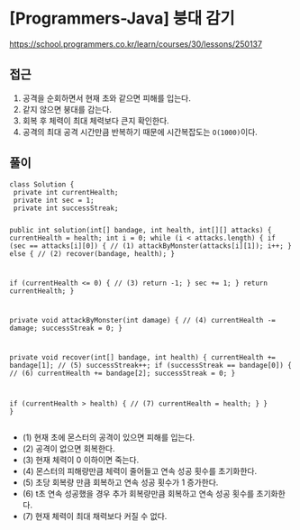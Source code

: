 [Programmers-Java] 붕대 감기
=
<p><a href="https://school.programmers.co.kr/learn/courses/30/lessons/250137">https://school.programmers.co.kr/learn/courses/30/lessons/250137</a></p>
<h2>접근</h2>
<ol>
<li>공격을 순회하면서 현재 초와 같으면 피해를 입는다.</li>
<li>같지 않으면 붕대를 감는다.</li>
<li>회복 후 체력이 최대 체력보다 큰지 확인한다.</li>
<li>공격의 최대 공격 시간만큼 반복하기 때문에 시간복잡도는 <code>O(1000)</code>이다.</li>
</ol>
<h2>풀이</h2>
<pre><code class="java">class Solution {
 private int currentHealth;
 private int sec = 1;
 private int successStreak;

 public int solution(int[] bandage, int health, int[][] attacks) {
 currentHealth = health;
 int i = 0;
 while (i < attacks.length) {
 if (sec == attacks[i][0]) { // (1)
 attackByMonster(attacks[i][1]);
 i++;
 } else { // (2)
 recover(bandage, health);
 }

 if (currentHealth <= 0) { // (3)
 return -1;
 }
 sec += 1;
 }
 return currentHealth;
 }

 private void attackByMonster(int damage) { // (4)
 currentHealth -= damage;
 successStreak = 0;
 }

 private void recover(int[] bandage, int health) {
 currentHealth += bandage[1]; // (5)
 successStreak++;
 if (successStreak == bandage[0]) { // (6)
 currentHealth += bandage[2];
 successStreak = 0;
 }

 if (currentHealth > health) { // (7)
 currentHealth = health;
 }
 }
}</code></pre>
<ul>
<li>(1) 현재 초에 몬스터의 공격이 있으면 피해를 입는다.</li>
<li>(2) 공격이 없으면 회복한다.</li>
<li>(3) 현재 체력이 0 이하이면 죽는다.</li>
<li>(4) 몬스터의 피해량만큼 체력이 줄어들고 연속 성공 횟수를 초기화한다.</li>
<li>(5) 초당 회복량 만큼 회복하고 연속 성공 횟수가 1 증가한다. </li>
<li>(6) t초 연속 성공했을 경우 추가 회복량만큼 회복하고 연속 성공 횟수를 초기화한다.</li>
<li>(7) 현재 체력이 최대 채력보다 커질 수 없다.</li>
</ul>